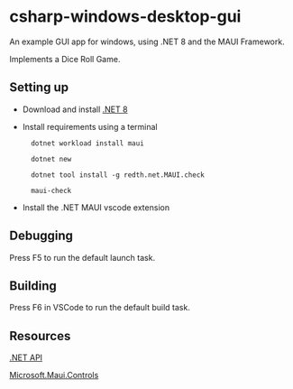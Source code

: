 # csharp-windows-desktop-gui

An example GUI app for windows, using .NET 8 and the MAUI Framework.

Implements a Dice Roll Game.

## Setting up

- Download and install [.NET 8](https://dotnet.microsoft.com/en-us/download/dotnet/thank-you/sdk-8.0.204-windows-x64-installer)

- Install requirements using a terminal

        dotnet workload install maui

        dotnet new

        dotnet tool install -g redth.net.MAUI.check

        maui-check

- Install the .NET MAUI vscode extension

## Debugging

Press F5 to run the default launch task.

## Building

Press F6 in VSCode to run the default build task.


## Resources

[.NET API](https://learn.microsoft.com/en-us/dotnet/api/)

[Microsoft.Maui.Controls](https://learn.microsoft.com/en-us/dotnet/api/microsoft.maui.controls?view=net-maui-8.0)
